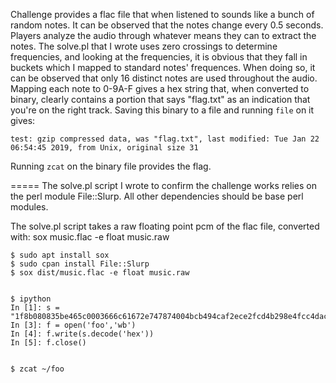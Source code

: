 Challenge provides a flac file that when listened to sounds like a bunch of random notes. It can be observed that the notes change every 0.5 seconds. Players analyze the audio through whatever means they can to extract the notes. The solve.pl that I wrote uses zero crossings to determine frequencies, and looking at the frequencies, it is obvious that they fall in buckets which I mapped to standard notes' frequences. When doing so, it can be observed that only 16 distinct notes are used throughout the audio. Mapping each note to 0-9A-F gives a hex string that, when converted to binary, clearly contains a portion that says "flag.txt" as an indication that you're on the right track. Saving this binary to a file and running `file` on it gives:

```test: gzip compressed data, was "flag.txt", last modified: Tue Jan 22 06:54:45 2019, from Unix, original size 31```

Running `zcat` on the binary file provides the flag.

=====
The solve.pl script I wrote to confirm the challenge works relies on the perl module File::Slurp. All other dependencies should be base perl modules.

The solve.pl script takes a raw floating point pcm of the flac file, converted with:
sox music.flac -e float music.raw


```
$ sudo apt install sox
$ sudo cpan install File::Slurp
$ sox dist/music.flac -e float music.raw


$ ipython 
In [1]: s = "1f8b080835be465c0003666c61672e747874004bcb494caf2ece2fcd4b298e4fcc4daccacc4b8f4fc94f2dce2b89cf2ca9e50200a43e04321f000000"
In [3]: f = open('foo','wb')
In [4]: f.write(s.decode('hex'))
In [5]: f.close()


$ zcat ~/foo

```

